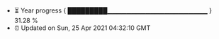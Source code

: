 - ⏳ Year progress { █████████▁▁▁▁▁▁▁▁▁▁▁▁▁▁▁▁▁▁▁▁▁ } 31.28 %
- ⏰ Updated on Sun, 25 Apr 2021 04:32:10 GMT

